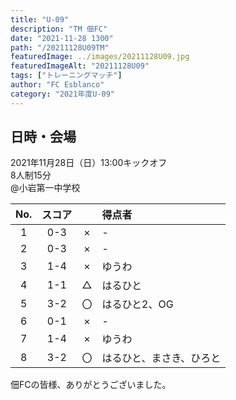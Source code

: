 ```yaml
---
title: "U-09"
description: "TM 佃FC"
date: "2021-11-28 1300"
path: "/20211128U09TM"
featuredImage: ../images/20211128U09.jpg
featuredImageAlt: "20211128U09"
tags: ["トレーニングマッチ"]
author: "FC Esblanco"
category: "2021年度U-09"
---
```


## 日時・会場

2021年11月28日（日）13:00キックオフ<br>
8人制15分<br>
@小岩第一中学校

| No.| スコア |   | 得点者  |
|:--:|:------:|:-:|:--------|
| 1  | 0-3 | × |-|
| 2  | 0-3 | × |-|
| 3  | 1-4 | × |ゆうわ|
| 4  | 1-1 | △ |はるひと|
| 5  | 3-2 | 〇 |はるひと2、OG|
| 6  | 0-1 | × |-|
| 7  | 1-4 | × |ゆうわ|
| 8  | 3-2 | 〇 |はるひと、まさき、ひろと|

佃FCの皆様、ありがとうございました。